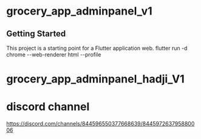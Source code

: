 # grocery_app_adminpanel_v1


## Getting Started

This project is a starting point for a Flutter application web.
flutter run -d chrome --web-renderer html --profile
# grocery_app_adminpanel_hadji_V1

# discord channel
https://discord.com/channels/844596550377668639/844597263795880006
